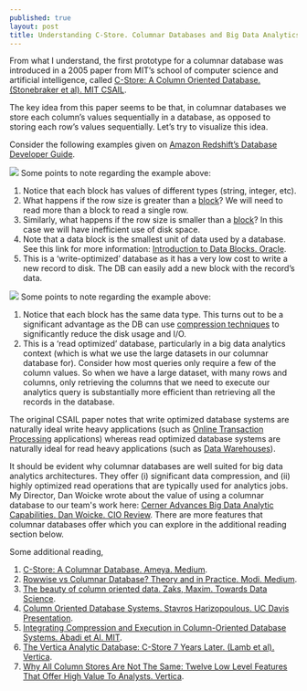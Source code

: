 ```yaml
---
published: true
layout: post
title: Understanding C-Store. Columnar Databases and Big Data Analytics
---
```

From what I understand, the first prototype for a columnar database was introduced in a 2005 paper from MIT’s school of computer science and artificial intelligence, called [C-Store: A Column Oriented Database. (Stonebraker et al). MIT CSAIL](http://db.csail.mit.edu/projects/cstore/vldb.pdf).

The key idea from this paper seems to be that, in columnar databases we store each column’s values sequentially in a database, as opposed to storing each row’s values sequentially. Let’s try to visualize this idea.

Consider the following examples given on [Amazon Redshift’s Database Developer Guide](https://docs.aws.amazon.com/redshift/latest/dg/c_columnar_storage_disk_mem_mgmnt.html).

![]({{site.baseurl}}/images/columnar_dbs_images/example_1.png)
Some points to note regarding the example above:

1. Notice that each block has values of different types (string, integer, etc).
1. What happens if the row size is greater than a [block](https://docs.oracle.com/cd/B19306_01/server.102/b14220/logical.htm)? We will need to read more than a block to read a single row.
1. Similarly, what happens if the row size is smaller than a [block](https://docs.oracle.com/cd/B19306_01/server.102/b14220/logical.htm)? In this case we will have inefficient use of disk space.
1. Note that a data block is the smallest unit of data used by a database. See this link for more information: [Introduction to Data Blocks. Oracle](https://docs.oracle.com/cd/B19306_01/server.102/b14220/logical.htm).
1. This is a ‘write-optimized’ database as it has a very low cost to write a new record to disk. The DB can easily add a new block with the record’s data.

![]({{site.baseurl}}/images/columnar_dbs_images/example_2.png)
Some points to note regarding the example above:

1. Notice that each block has the same data type. This turns out to be a significant advantage as the DB can use [compression techniques](http://db.csail.mit.edu/projects/cstore/abadisigmod06.pdf) to significantly reduce the disk usage and I/O.
1. This is a ‘read optimized’ database, particularly in a big data analytics context (which is what we use the large datasets in our columnar database for). Consider how most queries only require a few of the column values. So when we have a large dataset, with many rows and columns, only retrieving the columns that we need to execute our analytics query is substantially more efficient than retrieving all the records in the database.

The original CSAIL paper notes that write optimized database systems are naturally ideal write heavy applications (such as [Online Transaction Processing](https://docs.microsoft.com/en-us/azure/architecture/data-guide/relational-data/online-transaction-processing) applications) whereas read optimized database systems are naturally ideal for read heavy applications (such as [Data Warehouses](https://aws.amazon.com/data-warehouse/)).

It should be evident why columnar databases are well suited for big data analytics architectures. They offer (i) significant data compression, and (ii) highly optimized read operations that are typically used for analytics jobs. My Director, Dan Woicke wrote about the value of using a columnar database to our team's work here: [Cerner Advances Big Data Analytic Capabilities. Dan Woicke. CIO Review](https://hp.cioreview.com/cxoinsight/cerner-advances-big-data-analytic-capabilities-nid-11200-cid-59.html). There are more features that columnar databases offer which you can explore in the additional reading section below.

Some additional reading,

1. [C-Store: A Columnar Database. Ameya. Medium](https://medium.com/@ameya_s/c-store-a-columnar-database-1fe7e84d7247).
1. [Rowwise vs Columnar Database? Theory and in Practice. Modi. Medium](https://medium.com/@mangatmodi/rowise-vs-columnar-database-theory-and-in-practice-53f54c8f6505).
1. [The beauty of column oriented data. Zaks, Maxim. Towards Data Science](https://towardsdatascience.com/the-beauty-of-column-oriented-data-2945c0c9f560).
1. [Column Oriented Database Systems. Stavros Harizopoulous. UC Davis Presentation](https://web.cs.ucdavis.edu/~green/courses/ecs165b-s10/Column_Store_Tutorial_VLDB09.pdf).
1. [Integrating Compression and Execution in Column-Oriented Database Systems. Abadi et Al. MIT](http://www.cs.yale.edu/homes/dna/papers/abadisigmod06.pdf).
1. [The Vertica Analytic Database: C-Store 7 Years Later. (Lamb et al). Vertica](http://vldb.org/pvldb/vol5/p1790_andrewlamb_vldb2012.pdf).
1. [Why All Column Stores Are Not The Same: Twelve Low Level Features That Offer High Value To Analysts. Vertica](https://www.vertica.com/wp-content/uploads/2018/05/why_all_column_stores_are_not_the_same_wp.pdf).
